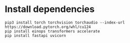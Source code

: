 
# Install dependencies
```
pip3 install torch torchvision torchaudio --index-url https://download.pytorch.org/whl/cu124
pip install einops transformers accelerate
pip install fastapi uvicorn
```